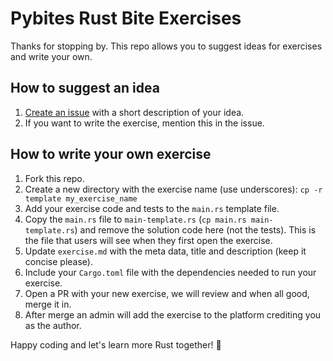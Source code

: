 # Pybites Rust Bite Exercises

Thanks for stopping by. This repo allows you to suggest ideas for exercises and write your own.

## How to suggest an idea

1. [Create an issue](https://github.com/pybites/rust-bite-exercises/issues) with a short description of your idea.
2. If you want to write the exercise, mention this in the issue.

## How to write your own exercise

1. Fork this repo.
2. Create a new directory with the exercise name (use underscores): `cp -r template my_exercise_name`
3. Add your exercise code and tests to the `main.rs` template file.
4. Copy the `main.rs` file to `main-template.rs` (`cp main.rs main-template.rs`) and remove the solution code here (not the tests). This is the file that users will see when they first open the exercise.
5. Update `exercise.md` with the meta data, title and description (keep it concise please).
6. Include your `Cargo.toml` file with the dependencies needed to run your exercise.
7. Open a PR with your new exercise, we will review and when all good, merge it in.
8. After merge an admin will add the exercise to the platform crediting you as the author.

Happy coding and let's learn more Rust together! 🦀
